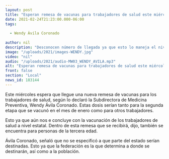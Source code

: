 ```yaml
---
layout: post
title: "Esperan remesa de vacunas para trabajadores de salud este miércoles"
date: 2021-02-24T21:23:00.000-06:00
tags:
  
  - Wendy Ávila Coronado
  
author: nil
description: "Desconocen número de llegada ya que esto lo maneja el nivel federal"
image: "/uploads/2021/images-WENDY.jpg"
video: "nil"
audio: "/uploads/2021/audio-MW03_WENDY_AVILA.mp3"
alt: "Esperan remesa de vacunas para trabajadores de salud este miércoles"
front: false
section: "Local"
news_id: 183144
---
```


Este miércoles espera que llegue una nueva remesa de vacunas para los trabajadores de salud, según lo declaró la Subdirectora de Medicina Preventiva, Wendy Ávila Coronado. Estas dosis serían tanto para la segunda etapa que se vacunó en el mes de enero como para otros trabajadores.

Esto ya que aún nos e concluye con la vacunación de los trabajadores de salud a nivel estatal. Dentro de esta remesa que se recibirá, dijo, también se encuentra para personas de la tercera edad.

Ávila Coronado, señaló que no se especificó a que parte del estado serían destinadas. Esto ya que la federación es la que determina a donde se destinarán, así como a la población.
